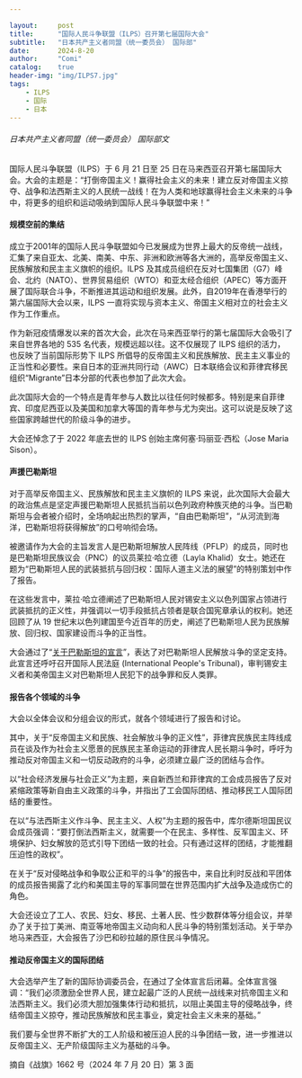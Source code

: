 ```yaml
---

layout:     post
title:      "国际人民斗争联盟（ILPS）召开第七届国际大会"
subtitle:   "日本共产主义者同盟（统一委员会） 国际部"
date:       2024-8-20
author:     "Comi"
catalog:    true
header-img: "img/ILPS7.jpg"
tags:
    - ILPS
    - 国际
    - 日本
---
```


###### 日本共产主义者同盟（统一委员会） 国际部文

国际人民斗争联盟（ILPS）于 6 月 21 日至 25 日在马来西亚召开第七届国际大会。大会的主题是：“打倒帝国主义！赢得社会主义的未来！建立反对帝国主义掠夺、战争和法西斯主义的人民统一战线！在为人类和地球赢得社会主义未来的斗争中，将更多的组织和运动吸纳到国际人民斗争联盟中来！”

#### 规模空前的集结

成立于2001年的国际人民斗争联盟如今已发展成为世界上最大的反帝统一战线，汇集了来自亚太、北美、南美、中东、非洲和欧洲等各大洲的，高举反帝国主义、民族解放和民主主义旗帜的组织。ILPS 及其成员组织在反对七国集团（G7）峰会、北约（NATO）、世界贸易组织（WTO）和亚太经合组织（APEC）等方面开展了国际联合斗争，不断推进其运动和组织发展。此外，自2019年在香港举行的第六届国际大会以来，ILPS 一直将实现与资本主义、帝国主义相对立的社会主义作为工作重点。

作为新冠疫情爆发以来的首次大会，此次在马来西亚举行的第七届国际大会吸引了来自世界各地的 535 名代表，规模远超以往。这不仅展现了 ILPS 组织的活力，也反映了当前国际形势下 ILPS 所倡导的反帝国主义和民族解放、民主主义事业的正当性和必要性。来自日本的亚洲共同行动（AWC）日本联络会议和菲律宾移民组织“Migrante”日本分部的代表也参加了此次大会。

此次国际大会的一个特点是青年参与人数比以往任何时候都多。特别是来自菲律宾、印度尼西亚以及美国和加拿大等国的青年参与尤为突出。这可以说是反映了这些国家跨越世代的阶级斗争的进步。

大会还悼念了于 2022 年底去世的 ILPS 创始主席何塞·玛丽亚·西松（Jose Maria Sison）。

#### 声援巴勒斯坦

对于高举反帝国主义、民族解放和民主主义旗帜的 ILPS 来说，此次国际大会最大的政治焦点是坚定声援巴勒斯坦人民抵抗当前以色列政府种族灭绝的斗争。当巴勒斯坦与会者被介绍时，全场响起出热烈的掌声，“自由巴勒斯坦”，“从河流到海洋，巴勒斯坦将获得解放”的口号响彻会场。

被邀请作为大会的主旨发言人是巴勒斯坦解放人民阵线（PFLP）的成员，同时也是巴勒斯坦民族议会（PNC）的议员莱拉·哈立德（Layla Khalid）女士。她还在题为“巴勒斯坦人民的武装抵抗与回归权：国际人道主义法的展望”的特别策划中作了报告。

在这些发言中，莱拉·哈立德阐述了巴勒斯坦人民对锡安主义以色列国家占领进行武装抵抗的正义性，并强调以一切手段抵抗占领者是联合国宪章承认的权利。她还回顾了从 19 世纪末以色列建国至今近百年的历史，阐述了巴勒斯坦人民为民族解放、回归权、国家建设而斗争的正当性。

大会通过了“[关于巴勒斯坦的宣言](https://peoplesstruggle.org/en/peoples-declaration-on-palestine/)”，表达了对巴勒斯坦人民解放斗争的坚定支持。此宣言还呼吁召开国际人民法庭 (International People's Tribunal)，审判锡安主义者和美帝国主义对巴勒斯坦人民犯下的战争罪和反人类罪。

#### 报告各个领域的斗争

大会以全体会议和分组会议的形式，就各个领域进行了报告和讨论。

其中，关于“反帝国主义和民族、社会解放斗争的正义性”，菲律宾民族民主阵线成员在谈及作为社会主义愿景的民族民主革命运动的菲律宾人民长期斗争时，呼吁为推动反对帝国主义和一切反动政府的斗争，必须建立最广泛的团结与合作。

以“社会经济发展与社会正义”为主题，来自新西兰和菲律宾的工会成员报告了反对紧缩政策等新自由主义政策的斗争，并指出了工会国际团结、推动移民工人国际团结的重要性。

在以“与法西斯主义作斗争、民主主义、人权”为主题的报告中，库尔德斯坦国民议会成员强调：“要打倒法西斯主义，就需要一个在民主、多样性、反军国主义、环境保护、妇女解放的范式引导下团结一致的社会。只有通过这样的团结，才能推翻压迫性的政权”。

在关于“反对侵略战争和争取公正和平的斗争”的报告中，来自比利时反战和平团体的成员报告揭露了北约和美国主导的军事同盟在世界范围内扩大战争及造成伤亡的角色。

大会还设立了工人、农民、妇女、移民、土著人民、性少数群体等分组会议，并举办了关于拉丁美洲、南亚等地帝国主义动向和人民斗争的特别策划活动。关于举办地马来西亚，大会报告了沙巴和砂拉越的原住民斗争情况。

#### 推动反帝国主义的国际团结

大会选举产生了新的国际协调委员会，在通过了全体宣言后闭幕。全体宣言强调：“我们必须激励全世界人民，建立起最广泛的人民统一战线来对抗帝国主义和法西斯主义。我们必须大胆加强集体行动和抵抗，以阻止美国主导的侵略战争，终结帝国主义掠夺，推动民族解放和民主事业，奠定社会主义未来的基础。”

我们要与全世界不断扩大的工人阶级和被压迫人民的斗争团结一致，进一步推进以反帝国主义、无产阶级国际主义为基础的斗争。

摘自《战旗》1662 号（2024 年 7 月 20 日）第 3 面

